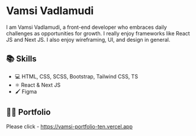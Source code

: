# Vamsi Vadlamudi
I am Vamsi Vadlamudi, a front-end developer who embraces daily challenges as opportunities for growth. I really enjoy frameworks like React JS and Next JS. I also enjoy wireframing, UI, and design in general.

## 📚 Skills
* 💻 HTML, CSS, SCSS, Bootstrap, Tailwind CSS, TS
* ⚛ React & Next JS
* 🖌 Figma

## 👨‍💻 Portfolio
Please click - https://vamsi-portfolio-ten.vercel.app
